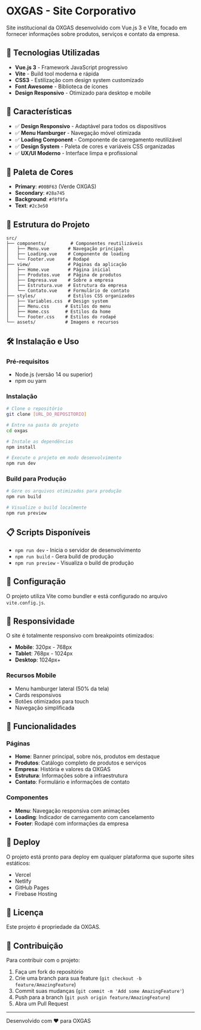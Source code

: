 # OXGAS - Site Corporativo

Site institucional da OXGAS desenvolvido com Vue.js 3 e Vite, focado em fornecer informações sobre produtos, serviços e contato da empresa.

## 🚀 Tecnologias Utilizadas

- **Vue.js 3** - Framework JavaScript progressivo
- **Vite** - Build tool moderna e rápida
- **CSS3** - Estilização com design system customizado
- **Font Awesome** - Biblioteca de ícones
- **Design Responsivo** - Otimizado para desktop e mobile

## 📱 Características

- ✅ **Design Responsivo** - Adaptável para todos os dispositivos
- ✅ **Menu Hamburger** - Navegação móvel otimizada
- ✅ **Loading Component** - Componente de carregamento reutilizável
- ✅ **Design System** - Paleta de cores e variáveis CSS organizadas
- ✅ **UX/UI Moderno** - Interface limpa e profissional

## 🎨 Paleta de Cores

- **Primary**: `#00BF63` (Verde OXGAS)
- **Secondary**: `#28a745` 
- **Background**: `#f8f9fa`
- **Text**: `#2c3e50`

## 📂 Estrutura do Projeto

```
src/
├── components/         # Componentes reutilizáveis
│   ├── Menu.vue       # Navegação principal
│   ├── Loading.vue    # Componente de loading
│   └── Footer.vue     # Rodapé
├── view/              # Páginas da aplicação
│   ├── Home.vue       # Página inicial
│   ├── Produtos.vue   # Página de produtos
│   ├── Empresa.vue    # Sobre a empresa
│   ├── Estrutura.vue  # Estrutura da empresa
│   └── Contato.vue    # Formulário de contato
├── styles/            # Estilos CSS organizados
│   ├── Variables.css  # Design system
│   ├── Menu.css      # Estilos do menu
│   ├── Home.css      # Estilos da home
│   └── Footer.css    # Estilos do rodapé
└── assets/           # Imagens e recursos
```

## 🛠️ Instalação e Uso

### Pré-requisitos
- Node.js (versão 14 ou superior)
- npm ou yarn

### Instalação
```bash
# Clone o repositório
git clone [URL_DO_REPOSITORIO]

# Entre na pasta do projeto
cd oxgas

# Instale as dependências
npm install

# Execute o projeto em modo desenvolvimento
npm run dev
```

### Build para Produção
```bash
# Gere os arquivos otimizados para produção
npm run build

# Visualize o build localmente
npm run preview
```

## 📋 Scripts Disponíveis

- `npm run dev` - Inicia o servidor de desenvolvimento
- `npm run build` - Gera build de produção
- `npm run preview` - Visualiza o build de produção

## 🔧 Configuração

O projeto utiliza Vite como bundler e está configurado no arquivo `vite.config.js`.

## 📱 Responsividade

O site é totalmente responsivo com breakpoints otimizados:

- **Mobile**: 320px - 768px
- **Tablet**: 768px - 1024px  
- **Desktop**: 1024px+

### Recursos Mobile
- Menu hamburger lateral (50% da tela)
- Cards responsivos
- Botões otimizados para touch
- Navegação simplificada

## 🎯 Funcionalidades

### Páginas
- **Home**: Banner principal, sobre nós, produtos em destaque
- **Produtos**: Catálogo completo de produtos e serviços
- **Empresa**: História e valores da OXGAS
- **Estrutura**: Informações sobre a infraestrutura
- **Contato**: Formulário e informações de contato

### Componentes
- **Menu**: Navegação responsiva com animações
- **Loading**: Indicador de carregamento com cancelamento
- **Footer**: Rodapé com informações da empresa

## 🚀 Deploy

O projeto está pronto para deploy em qualquer plataforma que suporte sites estáticos:

- Vercel
- Netlify  
- GitHub Pages
- Firebase Hosting

## 📄 Licença

Este projeto é propriedade da OXGAS.

## 🤝 Contribuição

Para contribuir com o projeto:

1. Faça um fork do repositório
2. Crie uma branch para sua feature (`git checkout -b feature/AmazingFeature`)
3. Commit suas mudanças (`git commit -m 'Add some AmazingFeature'`)
4. Push para a branch (`git push origin feature/AmazingFeature`)
5. Abra um Pull Request

---

Desenvolvido com ❤️ para OXGAS
